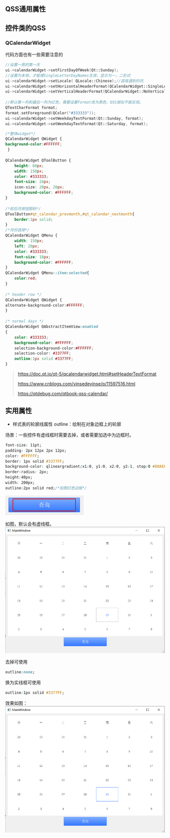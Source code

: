 
## QSS通用属性

## 控件类的QSS
### QCalendarWidget

代码方面也有一些需要注意的

```cpp
//设置一周的第一天
ui->calendarWidget->setFirstDayOfWeek(Qt::Sunday);
//设置为本地，才能使SingleLetterDayNames生效，显示为一，二形式
ui->calendarWidget->setLocale( QLocale::Chinese);//容易遇到的坑
ui->calendarWidget->setHorizontalHeaderFormat(QCalendarWidget::SingleLetterDayNames);
ui->calendarWidget->setVerticalHeaderFormat(QCalendarWidget::NoVerticalHeader);

//默认第一列和最后一列为红色，需要设置format改为黑色，QSS貌似不能实现。
QTextCharFormat format;
format.setForeground(QColor("#333333"));
ui->calendarWidget->setWeekdayTextFormat(Qt::Sunday, format);
ui->calendarWidget->setWeekdayTextFormat(Qt::Saturday, format);
```



```css
/*整体widget*/
QCalendarWidget QWidget { 
background-color:#FFFFFF;
 }

QCalendarWidget QToolButton {
    height: 60px;
    width: 150px;
    color: #333333;
    font-size: 24px;
    icon-size: 20px, 20px;
    background-color: #FFFFFF;
}

/*前后月按钮图标*/
QToolButton#qt_calendar_prevmonth,#qt_calendar_nextmonth{
	border:1px solid;
}
/*月份选择*/
QCalendarWidget QMenu {
    width: 150px;
    left: 20px;
    color: #333333;
    font-size: 18px;
    background-color: #FFFFFF;
}
QCalendarWidget QMenu::item:selected{
	color:red;
}
  
/* header row */
QCalendarWidget QWidget { 
alternate-background-color:#FFFFFF; 
}
  
/* normal days */
QCalendarWidget QAbstractItemView:enabled
{
    color: #333333; 
    background-color: #FFFFFF; 
    selection-background-color:#FFFFFF;
    selection-color: #3377FF;
	outline:1px solid #3377FF;
}
```

> https://doc.qt.io/qt-5/qcalendarwidget.html#setHeaderTextFormat
>
> https://www.cnblogs.com/yinsedeyinse/p/11597516.html
>
> https://qtdebug.com/qtbook-qss-calendar/

## 实用属性

+ 样式表的轮廓线属性
outline：绘制在对象边框上的轮廓

场景：一些控件有虚线框时需要去掉，或者需要加选中为边框时。

```css
font-size: 11pt;
padding: 2px 12px 2px 12px;
color: #FFFFFF;
border: 1px solid #3377FF;
background-color: qlineargradient(x1:0, y1:0, x2:0, y2:1, stop:0 #80AEFF, stop:1 #3377FF);
border-radius: 2px;
height:40px;
width: 200px;
outline:2px solid red;/*如图红色边框*/
```

![](Qt.assets/Pasted%20image%2020220929105403.png)

如图，默认会有虚线框。
![](Qt.assets/Pasted%20image%2020220929112102.png)

去掉可使用
```css
outline:none;
```

换为实线框可使用
```css
outline:1px solid #3377FF;
```
效果如图：
![](Qt.assets/Pasted%20image%2020220929112229.png)

